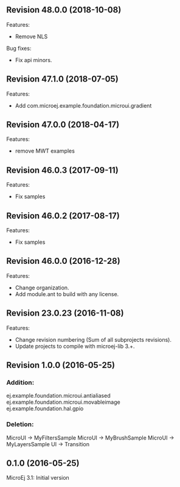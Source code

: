 <!--
 Markdown

 Copyright 2016-2018 IS2T. All rights reserved.
 For demonstration purpose only.
 IS2T PROPRIETARY. Use is subject to license terms.
-->

## Revision 48.0.0 (2018-10-08)

Features:
   - Remove NLS

 Bug fixes:
  - Fix api minors.


## Revision 47.1.0 (2018-07-05)

Features:
   - Add com.microej.example.foundation.microui.gradient

## Revision 47.0.0 (2018-04-17)

Features:
   - remove MWT examples

## Revision 46.0.3 (2017-09-11)

Features:
   - Fix samples

## Revision 46.0.2 (2017-08-17)

Features:
   - Fix samples

## Revision 46.0.0 (2016-12-28)

Features:
   - Change organization.
   - Add module.ant to build with any license.

## Revision 23.0.23 (2016-11-08)

Features:
   - Change revision numbering (Sum of all subprojects revisions).
   - Update projects to compile with microej-lib 3.+.

## Revision 1.0.0 (2016-05-25)

### Addition:
ej.example.foundation.microui.antialiased
ej.example.foundation.microui.movableimage
ej.example.foundation.hal.gpio

### Deletion:
MicroUI -> MyFiltersSample
MicroUI -> MyBrushSample
MicroUI -> MyLayersSample
UI -> Transition

## 0.1.0 (2016-05-25)

MicroEj 3.1:
Initial version
